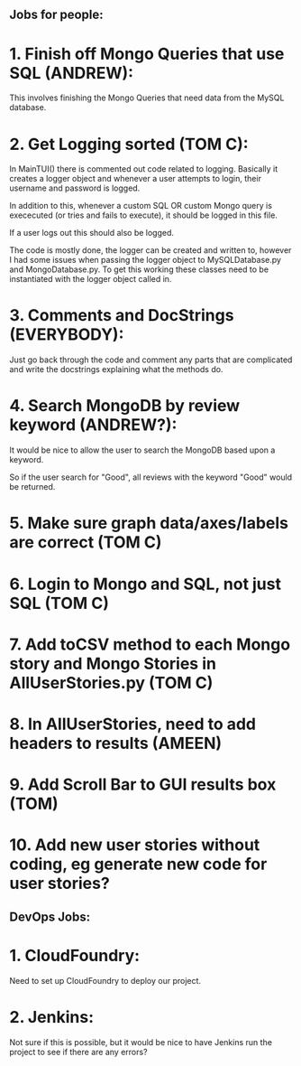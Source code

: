 ## Jobs for people:

# 1. Finish off Mongo Queries that use SQL (ANDREW):

This involves finishing the Mongo Queries that need data from the MySQL database.

# 2. Get Logging sorted (TOM C):

In MainTUI() there is commented out code related to logging. Basically it creates a logger object and whenever a user attempts to login, their username and password is logged.

In addition to this, whenever a custom SQL OR custom Mongo query is exececuted (or tries and fails to execute), it should be logged in this file.

If a user logs out this should also be logged.

The code is mostly done, the logger can be created and written to, however I had some issues when passing the logger object to MySQLDatabase.py and MongoDatabase.py. To get this working these classes need to be instantiated with the logger object called in.

# 3. Comments and DocStrings (EVERYBODY):

Just go back through the code and comment any parts that are complicated and write the docstrings explaining what the methods do.

# 4. Search MongoDB by review keyword (ANDREW?):

It would be nice to allow the user to search the MongoDB based upon a keyword.

So if the user search for "Good", all reviews with the keyword "Good" would be returned.

# 5. Make sure graph data/axes/labels are correct (TOM C)

# 6. Login to Mongo and SQL, not just SQL (TOM C)

# 7. Add toCSV method to each Mongo story and Mongo Stories in AllUserStories.py (TOM C)

# 8. In AllUserStories, need to add headers to results (AMEEN)

# 9. Add Scroll Bar to GUI results box (TOM)

# 10. Add new user stories without coding, eg generate new code for user stories?

## DevOps Jobs:

# 1. CloudFoundry:

Need to set up CloudFoundry to deploy our project.

# 2. Jenkins:

Not sure if this is possible, but it would be nice to have Jenkins run the project to see if there are any errors?

